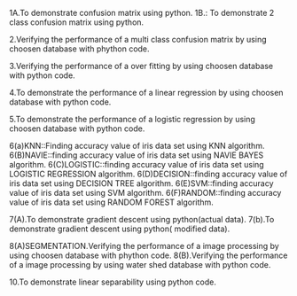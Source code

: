 1A.To demonstrate confusion matrix using python.
1B.: To demonstrate  2 class confusion matrix using python.

2.Verifying the performance of a multi class confusion matrix by using choosen database with phython code.

3.Verifying the performance of a over fitting by using choosen database with python code.

4.To demonstrate the performance of a linear regression by using choosen database with python code.

5.To demonstrate  the performance of a logistic regression  by using choosen database with python code.

6(a)KNN::Finding accuracy value of iris data set using KNN algorithm.
6(B)NAVIE::finding accuracy value of iris data set using NAVIE BAYES algorithm.
6(C)LOGISTIC::finding accuracy value of iris data set using  LOGISTIC  REGRESSION algorithm.
6(D)DECISION::finding accuracy value of iris data set using DECISION TREE algorithm.
6(E)SVM::finding accuracy value of iris data set using SVM  algorithm.
6(F)RANDOM::finding accuracy value of iris data set using  RANDOM FOREST algorithm.

7(A).To demonstrate gradient descent using python(actual data).
7(b).To demonstrate gradient descent using python( modified data).

8(A)SEGMENTATION.Verifying the performance of a image processing  by using choosen database with phython code.
8(B).Verifying the performance of a image processing  by using  water shed database with python code.

10.To demonstrate linear separability using python code.
